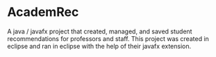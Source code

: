 # AcademRec
A java / javafx project that created, managed, and saved student recommendations for professors and staff.
This project was created in eclipse and ran in eclipse with the help of their javafx extension.
